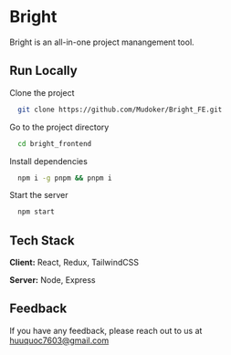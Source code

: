 
# Bright

Bright is an all-in-one project manangement tool.

## Run Locally

Clone the project

```bash
  git clone https://github.com/Mudoker/Bright_FE.git
```

Go to the project directory

```bash
  cd bright_frontend
```

Install dependencies

```bash
  npm i -g pnpm && pnpm i
```

Start the server

```bash
  npm start
```


## Tech Stack

**Client:** React, Redux, TailwindCSS

**Server:** Node, Express


## Feedback

If you have any feedback, please reach out to us at huuquoc7603@gmail.com

